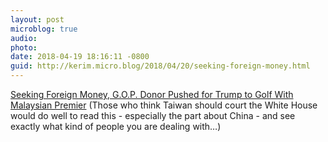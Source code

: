 ```yaml
---
layout: post
microblog: true
audio: 
photo: 
date: 2018-04-19 18:16:11 -0800
guid: http://kerim.micro.blog/2018/04/20/seeking-foreign-money.html
---
```

[Seeking Foreign Money, G.O.P. Donor Pushed for Trump to Golf With Malaysian Premier](https://mobile.nytimes.com/2018/04/19/world/asia/elliott-broidy-trump-malaysia-china-guo.html) (Those who think Taiwan should court the White House would do well to read this - especially the part about China - and see exactly what kind of people you are dealing with…)
